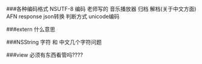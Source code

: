 ###各种编码格式
NSUTF-8 编码 老师写的 音乐播放器 归档 解档(关于中文方面)
AFN response json转换 判断方式 unicode编码


###extern 什么意思

###NSString 字符 和 中文几个字符问题

###view 必须有东西看管吗????
